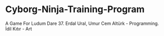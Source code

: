 # Cyborg-Ninja-Training-Program
A Game For Ludum Dare 37. Erdal Ural, Umur Cem Altürk - Programming. İdil Kıtır - Art

